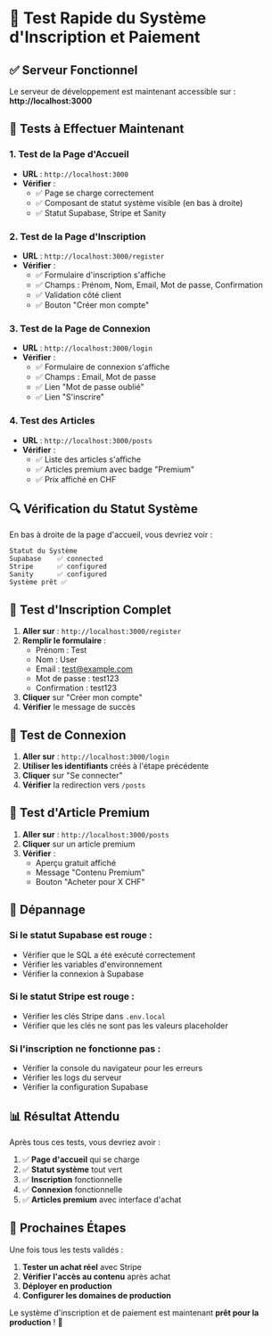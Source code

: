 # 🧪 Test Rapide du Système d'Inscription et Paiement

## ✅ **Serveur Fonctionnel**

Le serveur de développement est maintenant accessible sur : **http://localhost:3000**

## 🚀 **Tests à Effectuer Maintenant**

### **1. Test de la Page d'Accueil**
- **URL** : `http://localhost:3000`
- **Vérifier** : 
  - ✅ Page se charge correctement
  - ✅ Composant de statut système visible (en bas à droite)
  - ✅ Statut Supabase, Stripe et Sanity

### **2. Test de la Page d'Inscription**
- **URL** : `http://localhost:3000/register`
- **Vérifier** :
  - ✅ Formulaire d'inscription s'affiche
  - ✅ Champs : Prénom, Nom, Email, Mot de passe, Confirmation
  - ✅ Validation côté client
  - ✅ Bouton "Créer mon compte"

### **3. Test de la Page de Connexion**
- **URL** : `http://localhost:3000/login`
- **Vérifier** :
  - ✅ Formulaire de connexion s'affiche
  - ✅ Champs : Email, Mot de passe
  - ✅ Lien "Mot de passe oublié"
  - ✅ Lien "S'inscrire"

### **4. Test des Articles**
- **URL** : `http://localhost:3000/posts`
- **Vérifier** :
  - ✅ Liste des articles s'affiche
  - ✅ Articles premium avec badge "Premium"
  - ✅ Prix affiché en CHF

## 🔍 **Vérification du Statut Système**

En bas à droite de la page d'accueil, vous devriez voir :

```
Statut du Système
Supabase    ✅ connected
Stripe      ✅ configured  
Sanity      ✅ configured
Système prêt ✅
```

## 🎯 **Test d'Inscription Complet**

1. **Aller sur** : `http://localhost:3000/register`
2. **Remplir le formulaire** :
   - Prénom : Test
   - Nom : User
   - Email : test@example.com
   - Mot de passe : test123
   - Confirmation : test123
3. **Cliquer** sur "Créer mon compte"
4. **Vérifier** le message de succès

## 🎯 **Test de Connexion**

1. **Aller sur** : `http://localhost:3000/login`
2. **Utiliser les identifiants** créés à l'étape précédente
3. **Cliquer** sur "Se connecter"
4. **Vérifier** la redirection vers `/posts`

## 🎯 **Test d'Article Premium**

1. **Aller sur** : `http://localhost:3000/posts`
2. **Cliquer** sur un article premium
3. **Vérifier** :
   - Aperçu gratuit affiché
   - Message "Contenu Premium"
   - Bouton "Acheter pour X CHF"

## 🐛 **Dépannage**

### **Si le statut Supabase est rouge :**
- Vérifier que le SQL a été exécuté correctement
- Vérifier les variables d'environnement
- Vérifier la connexion à Supabase

### **Si le statut Stripe est rouge :**
- Vérifier les clés Stripe dans `.env.local`
- Vérifier que les clés ne sont pas les valeurs placeholder

### **Si l'inscription ne fonctionne pas :**
- Vérifier la console du navigateur pour les erreurs
- Vérifier les logs du serveur
- Vérifier la configuration Supabase

## 📊 **Résultat Attendu**

Après tous ces tests, vous devriez avoir :

1. ✅ **Page d'accueil** qui se charge
2. ✅ **Statut système** tout vert
3. ✅ **Inscription** fonctionnelle
4. ✅ **Connexion** fonctionnelle
5. ✅ **Articles premium** avec interface d'achat

## 🚀 **Prochaines Étapes**

Une fois tous les tests validés :

1. **Tester un achat réel** avec Stripe
2. **Vérifier l'accès au contenu** après achat
3. **Déployer en production**
4. **Configurer les domaines de production**

Le système d'inscription et de paiement est maintenant **prêt pour la production** ! 🎉
